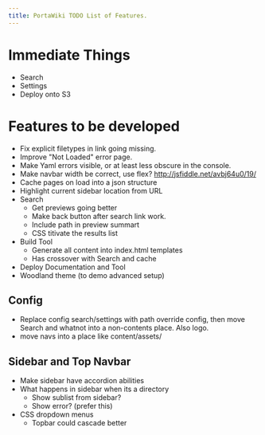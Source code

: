 ```yaml
---
title: PortaWiki TODO List of Features.
---
```


# Immediate Things

* Search
* Settings
* Deploy onto S3


# Features to be developed

* Fix explicit filetypes in link going missing.
* Improve "Not Loaded" error page.
* Make Yaml errors visible, or at least less obscure in the console.
* Make navbar width be correct, use flex? http://jsfiddle.net/avbj64u0/19/
* Cache pages on load into a json structure
* Highlight current sidebar location from URL
* Search 
    * Get previews going better
    * Make back button after search link work.
    * Include path in preview summart
    * CSS titivate the results list
* Build Tool
    * Generate all content into index.html templates
    * Has crossover with Search and cache
* Deploy Documentation and Tool
* Woodland theme (to demo advanced setup)

## Config
* Replace config search/settings with path override config, then move Search and whatnot into a non-contents place. Also logo.
* move navs into a place like content/assets/

## Sidebar and Top Navbar

* Make sidebar have accordion abilities
* What happens in sidebar when its a directory
    * Show sublist from sidebar?
    * Show error? (prefer this)
* CSS dropdown menus
    * Topbar could cascade better


